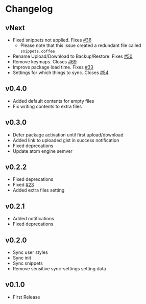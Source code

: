 # Changelog

## vNext
* Fixed snippets not applied. Fixes [#36](https://github.com/Hackafe/atom-sync-settings/issues/36)
  * Please note that this issue created a redundant file called `snippets.coffee`
* Rename Upload/Download to Backup/Restore. Fixes [#50](https://github.com/Hackafe/atom-sync-settings/issues/50)
* Remove keymaps. Closes [#69](https://github.com/Hackafe/atom-sync-settings/issues/69)
* Improve package load time. Fixes [#33](https://github.com/Hackafe/atom-sync-settings/issues/33)
* Settings for which things to sync. Closes [#54](https://github.com/Hackafe/atom-sync-settings/issues/54) 

## v0.4.0
* Added default contents for empty files
* Fix writing contents to extra files

## v0.3.0
* Defer package activation until first upload/download
* Added link to uploaded gist in success notification
* Fixed deprecations
* Update atom engine semver

## v0.2.2
* Fixed deprecations
* Fixed [#23](https://github.com/Hackafe/atom-sync-settings/issues/23)
* Added extra files setting

## v0.2.1
* Added notifications
* Fixed deprecations

## v0.2.0
* Sync user styles
* Sync init
* Sync snippets
* Remove sensitive sync-settings setting data

## v0.1.0
* First Release
